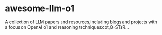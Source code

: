 # awesome-llm-o1
A collection of LLM papers and resources,including  blogs and projects with a focus on OpenAI o1 and reasoning techniques:cot,Q-STaR...
